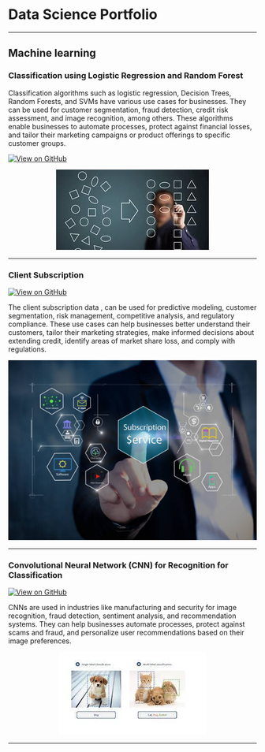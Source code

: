 # Data Science Portfolio
---
## Machine learning

### Classification using Logistic Regression and Random Forest

Classification algorithms such as logistic regression, Decision Trees, Random Forests, and SVMs have various use cases for businesses. They can be used for customer segmentation, fraud detection, credit risk assessment, and image recognition, among others. These algorithms enable businesses to automate processes, protect against financial losses, and tailor their marketing campaigns or product offerings to specific customer groups.

[![View on GitHub](https://img.shields.io/badge/GitHub-View_on_GitHub-blue?logo=GitHub)](https://github.com/DhanashreeBose/Key-Indicators-of-Heart-Disease-Classification)

<center><img src="assets/img/classification.jpg"/></center>

---
### Client Subscription

[![View on GitHub](https://img.shields.io/badge/GitHub-View_on_GitHub-blue?logo=GitHub)](https://github.com/DhanashreeBose/Portugal-Bank-Marketing-Dataset)

The client subscription data , can be used for predictive modeling, customer segmentation, risk management, competitive analysis, and regulatory compliance. These use cases can help businesses better understand their customers, tailor their marketing strategies, make informed decisions about extending credit, identify areas of market share loss, and comply with regulations.

<center><img src="assets/img/subscription.jpg"/></center>

---
### Convolutional Neural Network (CNN) for Recognition for Classification

[![View on GitHub](https://img.shields.io/badge/GitHub-View_on_GitHub-blue?logo=GitHub)](https://github.com/DhanashreeBose/Flower-Recognition-Dataset)

CNNs are used in industries like manufacturing and security for image recognition, fraud detection, sentiment analysis, and recommendation systems. They can help businesses automate processes, protect against scams and fraud, and personalize user recommendations based on their image preferences.

<center><img src="assets/img/cnn.jpg"/></center>

---
